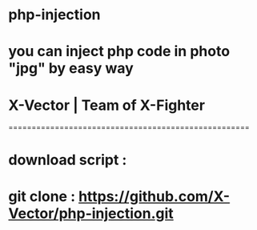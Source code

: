 # php-injection
# you can inject php code in photo "jpg" by easy way
# X-Vector | Team of X-Fighter
====================================================
# download script : 
# git clone : https://github.com/X-Vector/php-injection.git
